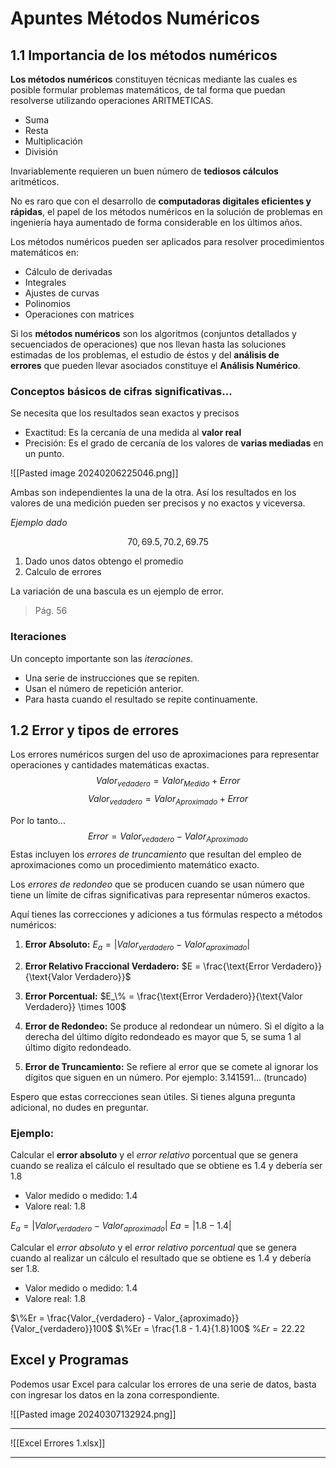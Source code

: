 <link rel="stylesheet" href="https://cdn.jsdelivr.net/npm/katex@0.12.0/dist/katex.min.css" integrity="sha384-AfghSM7D5reI2w5afveGRfWZGpns6soXtrZ7H4VLjpCBzETKqlsCHeV1HGKJwHVG" crossorigin="anonymous">
<script defer src="https://cdn.jsdelivr.net/npm/katex@0.12.0/dist/katex.min.js" integrity="sha384-gh2Eq3St/Q6MfhoaxUQV8e0qJLkp1B1QGOsND4T+blW2dhFzJ57yyjG3/GAUN8Hp" crossorigin="anonymous"></script>
<script defer src="https://cdn.jsdelivr.net/npm/katex@0.12.0/dist/contrib/auto-render.min.js" integrity="sha384-mll67QQWKoQZ2vka3cS+XysF00R0sIdNo5ZLs5UXlgISaUHSKPneYJXJfMEEXBDr" crossorigin="anonymous"
    onload="renderMathInElement(document.body);"></script>


# Apuntes Métodos Numéricos

## 1.1 Importancia de los métodos numéricos
**Los métodos numéricos** constituyen técnicas mediante las cuales es posible formular problemas matemáticos, de tal forma que puedan resolverse utilizando operaciones ARITMETICAS.

- Suma
- Resta
- Multiplicación
- División

Invariablemente requieren un buen número de **tediosos cálculos** aritméticos.

No es raro que con el desarrollo de **computadoras digitales eficientes y rápidas**, el papel de los métodos numéricos en la solución de problemas en ingeniería haya aumentado de forma considerable en los últimos años.

Los métodos numéricos pueden ser aplicados para resolver procedimientos matemáticos en:

- Cálculo de derivadas
- Integrales
- Ajustes de curvas
- Polinomios
- Operaciones con matrices

Si los **métodos numéricos** son los algoritmos (conjuntos detallados y secuenciados de operaciones) que nos llevan hasta las soluciones estimadas de los problemas, el estudio de éstos y del **análisis de errores** que pueden llevar asociados constituye el **Análisis Numérico**.


### Conceptos básicos de cifras significativas...
Se necesita que los resultados sean exactos y precisos
- Exactitud: Es la cercanía de una medida al **valor real**
- Precisión: Es el grado de cercanía de los valores de **varias mediadas** en un punto.

![[Pasted image 20240206225046.png]]

Ambas son independientes la una de la otra. Así los resultados en los valores de una medición pueden ser precisos y no exactos y viceversa.

*Ejemplo dado*

$$70,69.5, 70.2, 69.75$$
1. Dado unos datos obtengo el promedio
2. Calculo de errores

La variación de una bascula es un ejemplo de error.
>Pág. 56

### Iteraciones
Un concepto importante son las *iteraciones*.
- Una serie de instrucciones que se repiten.
- Usan el número de repetición anterior.
- Para hasta cuando el resultado se repite continuamente.

## 1.2 Error y tipos de errores

Los errores numéricos surgen del uso de aproximaciones para representar operaciones y cantidades matemáticas exactas.
$$ Valor_{vedadero} = Valor_{Medido} + Error$$
$$ Valor_{vedadero} = Valor_{Aproximado} + Error$$

Por lo tanto...
$$Error = Valor_{vedadero} - Valor_{Aproximado}$$
Estas incluyen los *errores de truncamiento* que resultan del empleo de aproximaciones como un procedimiento matemático exacto.

Los *errores de redondeo* que se producen cuando se usan número que tiene un límite de cifras significativas para representar números exactos.

Aquí tienes las correcciones y adiciones a tus fórmulas respecto a métodos numéricos:

1. **Error Absoluto:** 
   $E_a = |Valor_{verdadero} - Valor_{aproximado}|$

2. **Error Relativo Fraccional Verdadero:**
   $E = \frac{\text{Error Verdadero}}{\text{Valor Verdadero}}$

3. **Error Porcentual:**
   $E_\% = \frac{\text{Error Verdadero}}{\text{Valor Verdadero}} \times 100$

4. **Error de Redondeo:** Se produce al redondear un número. Si el dígito a la derecha del último dígito redondeado es mayor que 5, se suma 1 al último dígito redondeado.

6. **Error de Truncamiento:** Se refiere al error que se comete al ignorar los dígitos que siguen en un número. Por ejemplo:
   $3.141591... \text{ (truncado)}$

Espero que estas correcciones sean útiles. Si tienes alguna pregunta adicional, no dudes en preguntar.

### Ejemplo:

Calcular el **error absoluto** y el *error relativo* porcentual que se genera cuando se realiza el cálculo el resultado que se obtiene es 1.4 y debería ser 1.8

- Valor medido o medido: $1.4$
- Valore real: $1.8$

$E_a = |Valor_{verdadero} - Valor_{aproximado}|$
$Ea=|1.8-1.4|$

Calcular el *error absoluto* y el *error relativo porcentual* que se genera cuando al realizar un cálculo el resultado que se obtiene es $1.4$ y debería ser $1.8$.

- Valor medido o medido: $1.4$
- Valore real: $1.8$

$\%Er = \frac{Valor_{verdadero} - Valor_{aproximado}}{Valor_{verdadero}}100$
$\%Er = \frac{1.8 - 1.4}{1.8}100$
$\%Er =22.22$

## Excel y Programas
Podemos usar Excel para calcular los errores de una serie de datos, basta con ingresar los datos en la zona correspondiente.

![[Pasted image 20240307132924.png]]

---
![[Excel Errores 1.xlsx]]

---

